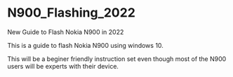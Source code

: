 # N900_Flashing_2022
New Guide to Flash Nokia N900 in 2022

This is a guide to flash Nokia N900 using windows 10.

This will be a beginer friendly instruction set even though most of the N900 users will be experts with their device.
